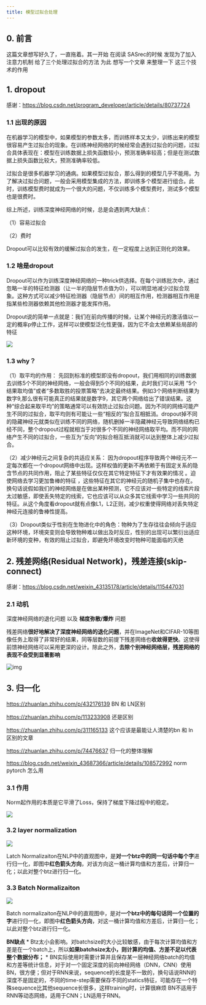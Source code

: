 ```yaml
---
title: 模型过拟合处理
---
```


## 0. 前言

这篇文章想写好久了，一直拖着。其一开始 在阅读 SASrec的时候 发现为了加入注意力机制 给了三个处理过拟合的方法 为此 想写一个文章 来整理一下 这三个技术的作用

## 1. dropout

感谢：https://blog.csdn.net/program_developer/article/details/80737724

### 1.1 出现的原因

在机器学习的模型中，如果模型的参数太多，而训练样本又太少，训练出来的模型很容易产生过拟合的现象。在训练神经网络的时候经常会遇到过拟合的问题，过拟合具体表现在：模型在训练数据上损失函数较小，预测准确率较高；但是在测试数据上损失函数比较大，预测准确率较低。

过拟合是很多机器学习的通病。如果模型过拟合，那么得到的模型几乎不能用。为了解决过拟合问题，一般会采用模型集成的方法，即训练多个模型进行组合。此时，训练模型费时就成为一个很大的问题，不仅训练多个模型费时，测试多个模型也是很费时。

综上所述，训练深度神经网络的时候，总是会遇到两大缺点：

（1）容易过拟合

（2）费时

Dropout可以比较有效的缓解过拟合的发生，在一定程度上达到正则化的效果。


### 1.2 啥是dropout

Dropout可以作为训练深度神经网络的一种trick供选择。在每个训练批次中，通过忽略一半的特征检测器（让一半的隐层节点值为0），可以明显地减少过拟合现象。这种方式可以减少特征检测器（隐层节点）间的相互作用，检测器相互作用是指某些检测器依赖其他检测器才能发挥作用。

Dropout说的简单一点就是：我们在前向传播的时候，让某个神经元的激活值以一定的概率p停止工作，这样可以使模型泛化性更强，因为它不会太依赖某些局部的特征


 [![](https://s1.ax1x.com/2022/07/09/jrsJdx.md.png)](https://imgtu.com/i/jrsJdx) 

### 1.3 why？

（1）取平均的作用： 先回到标准的模型即没有dropout，我们用相同的训练数据去训练5个不同的神经网络，一般会得到5个不同的结果，此时我们可以采用 “5个结果取均值”或者“多数取胜的投票策略”去决定最终结果。例如3个网络判断结果为数字9,那么很有可能真正的结果就是数字9，其它两个网络给出了错误结果。这种“综合起来取平均”的策略通常可以有效防止过拟合问题。因为不同的网络可能产生不同的过拟合，取平均则有可能让一些“相反的”拟合互相抵消。dropout掉不同的隐藏神经元就类似在训练不同的网络，随机删掉一半隐藏神经元导致网络结构已经不同，整个dropout过程就相当于对很多个不同的神经网络取平均。而不同的网络产生不同的过拟合，一些互为“反向”的拟合相互抵消就可以达到整体上减少过拟合。

（2）减少神经元之间复杂的共适应关系： 因为dropout程序导致两个神经元不一定每次都在一个dropout网络中出现。这样权值的更新不再依赖于有固定关系的隐含节点的共同作用，阻止了某些特征仅仅在其它特定特征下才有效果的情况 。迫使网络去学习更加鲁棒的特征 ，这些特征在其它的神经元的随机子集中也存在。换句话说假如我们的神经网络是在做出某种预测，它不应该对一些特定的线索片段太过敏感，即使丢失特定的线索，它也应该可以从众多其它线索中学习一些共同的特征。从这个角度看dropout就有点像L1，L2正则，减少权重使得网络对丢失特定神经元连接的鲁棒性提高。

（3）Dropout类似于性别在生物进化中的角色：物种为了生存往往会倾向于适应这种环境，环境突变则会导致物种难以做出及时反应，性别的出现可以繁衍出适应新环境的变种，有效的阻止过拟合，即避免环境改变时物种可能面临的灭绝

## 2. 残差网络(Residual Network)，残差连接(skip-connect)

感谢：https://blog.csdn.net/weixin_43135178/article/details/115447031

### 2.1 动机

深度神经网络的退化问题 以及 **梯度弥散/爆炸**  问题

 残差网络**很好地解决了深度神经网络的退化问题**，并在ImageNet和CIFAR-10等图像任务上取得了非常好的结果，同等层数的前提下残差网络也**收敛得更快**。这使得前馈神经网络可以采用更深的设计。除此之外，**去除个别神经网络层，残差网络的表现不会受到显著影响** 

 ![img](https://pic2.zhimg.com/80/v2-05ecaa1c4985a165ac4c572989128dd1_720w.jpg) 

## 3. 归一化

https://zhuanlan.zhihu.com/p/432176139 BN 和 LN区别

https://zhuanlan.zhihu.com/p/113233908 还是区别

https://zhuanlan.zhihu.com/p/311165133 这个应该是最能让人清楚的bn 和 ln 区别的文章

https://zhuanlan.zhihu.com/p/74476637 归一化的整体理解

https://blog.csdn.net/weixin_43687366/article/details/108572992 norm pytorch 怎么用

### 3.1 作用

 Norm起作用的本质是它平滑了Loss，保持了梯度下降过程中的稳定。 

 ![](https://pic1.zhimg.com/v2-91c7547e8ea56ff5d9396d87098ac13b_1440w.jpg?source=172ae18b) 

### 3.2 layer normalization

 ![](https://pic4.zhimg.com/80/v2-db54922a7e57fe2f33f816f2877c4e23_1440w.jpg) 

 Latch Normalizaiton在NLP中的直观图中，是**对一个btz中的同一句话中每个字**进行归一化，即图中**红色箭头方向**，对该方向这一桶计算均值和方差后，计算归一化；以此对整个btz进行归一化。 

### 3.3  Batch Normalizaiton 

 ![](https://pic1.zhimg.com/80/v2-2ab2be4c6c5398db608e8d23f01e7890_1440w.jpg) 

Batch normalizaiton在NLP中的直观图中，是对**一个btz中的每句话同一个位置的字**进行归一化，即图中**红色箭头方向**，对这一桶计算均值和方差后，计算归一化；以此对整个btz进行归一化。

**BN缺点**
\* Btz太小会影响。对batchsize的大小比较敏感，由于每次计算均值和方差是在一个batch上，所以**如果batchsize太小，则计算的均值、方差不足以代表整个数据分布；**
\* BN实际使用时需要计算并且保存某一层神经网络batch的均值和方差等统计信息，对于对一个固定深度的前向神经网络（DNN，CNN）使用BN，很方便；但对于RNN来说，sequence的长度是不一致的，换句话说RNN的深度不是固定的，不同的time-step需要保存不同的statics特征，可能存在一个特殊sequence比其他sequence长很多，这样training时，计算很麻烦
BN不适用于RNN等动态网络，适用于CNN；LN适用于RNN。